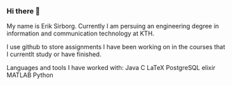### Hi there 👋

My name is Erik Sirborg. Currently I am persuing an engineering degree in information and communication technology at KTH. 

I use github to store assignments I have been working on in the courses that I currentlt study or have finished. 

Languages and tools I have worked with:
Java  C  LaTeX  PostgreSQL  elixir  MATLAB  Python 
